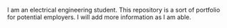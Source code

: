 I am an electrical engineering student. This repository is a sort of portfolio for potential employers. I will add more information as I am able.

